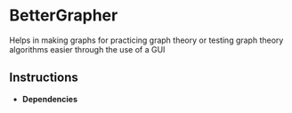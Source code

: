 <h1> BetterGrapher </h1>
Helps in making graphs for practicing graph theory or testing graph theory algorithms easier 
through the use of a GUI

## Instructions
  - <b>Dependencies</b>
